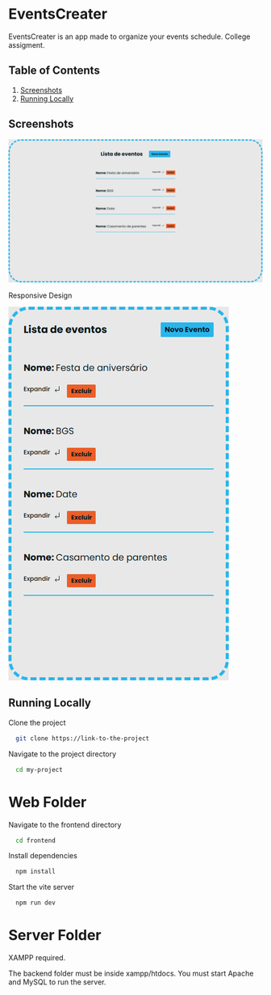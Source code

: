 # EventsCreater

EventsCreater is an app made to organize your events schedule.
College assigment.

## Table of Contents
1. [Screenshots](#screenshots)
4. [Running Locally](#running-locally)

## Screenshots

![Website Screenshot](./frontend/public/website-screenshot.png)

Responsive Design

![Responsive Website Screenshot](./frontend/public/responsive-website-screenshot.png)

## Running Locally

Clone the project

```bash
  git clone https://link-to-the-project
```

Navigate to the project directory

```bash
  cd my-project
```

# Web Folder

Navigate to the frontend directory

```bash
  cd frontend
```

Install dependencies

```bash
  npm install
```

Start the vite server

```bash
  npm run dev
```

# Server Folder

XAMPP required.

The backend folder must be inside xampp/htdocs.
You must start Apache and MySQL to run the server.
